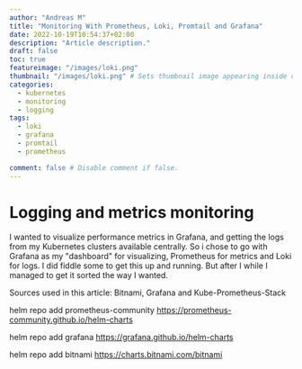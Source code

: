```yaml
---
author: "Andreas M"
title: "Monitoring With Prometheus, Loki, Promtail and Grafana"
date: 2022-10-19T10:54:37+02:00 
description: "Article description."
draft: false 
toc: true
featureimage: "/images/loki.png"
thumbnail: "/images/loki.png" # Sets thumbnail image appearing inside card on homepage.
categories:
  - kubernetes
  - monitoring
  - logging
tags:
  - loki
  - grafana
  - promtail
  - prometheus

comment: false # Disable comment if false.
---
```




# Logging and metrics monitoring 

I wanted to visualize performance metrics in Grafana, and getting the logs from my Kubernetes clusters available centrally. So i chose to go with Grafana as my "dashboard" for visualizing, Prometheus for metrics and Loki for logs.
I did fiddle some to get this up and running. But after I while I managed to get it sorted the way I wanted. 

Sources used in this article:
Bitnami, Grafana and Kube-Prometheus-Stack

helm repo add prometheus-community https://prometheus-community.github.io/helm-charts

helm repo add grafana https://grafana.github.io/helm-charts

helm repo add bitnami https://charts.bitnami.com/bitnami


